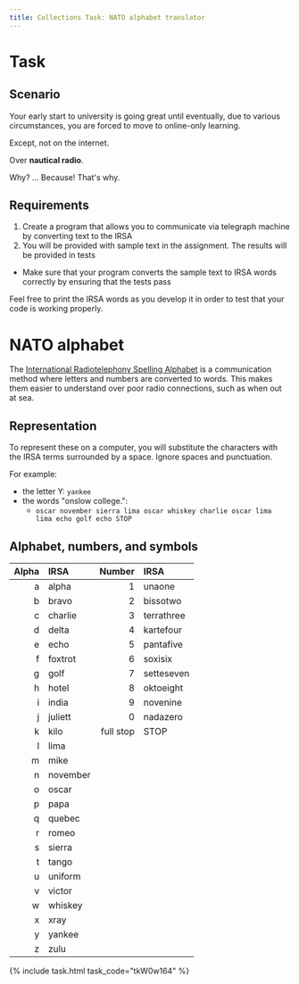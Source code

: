 ```yaml
---
title: Collections Task: NATO alphabet translator
---
```


# Task

## Scenario

Your early start to university is going great until eventually, due to various circumstances, you are forced to move to online-only learning.

Except, not on the internet.

Over **nautical radio**.

Why? … Because! That's why.

## Requirements

1. Create a program that allows you to communicate via telegraph machine by converting text to the IRSA
2. You will be provided with sample text in the assignment. The results will be provided in tests
  - Make sure that your program converts the sample text to IRSA words correctly by ensuring that the tests pass

Feel free to print the IRSA words as you develop it in order to test that your code is working properly.

# NATO alphabet

The [International Radiotelephony Spelling Alphabet](https://en.wikipedia.org/wiki/NATO_phonetic_alphabet) is a communication method where letters and numbers are converted to words. This makes them easier to understand over poor radio connections, such as when out at sea.

## Representation

To represent these on a computer, you will substitute the characters with the IRSA terms surrounded by a space. Ignore spaces and punctuation.

For example:

- the letter Y: ``yankee``
- the words "onslow college.":
  - ``oscar november sierra lima oscar whiskey charlie oscar lima lima echo golf echo STOP``

## Alphabet, numbers, and symbols

| Alpha | IRSA | Number | IRSA |
| --: | :-- | --: | :-- |
| a | alpha | 1 | unaone |
| b | bravo | 2 | bissotwo |
| c | charlie | 3 | terrathree |
| d | delta | 4 | kartefour |
| e | echo | 5 | pantafive |
| f | foxtrot | 6 | soxisix |
| g | golf | 7 | setteseven |
| h | hotel | 8 | oktoeight |
| i | india | 9 | novenine |
| j | juliett | 0 | nadazero |
| k | kilo | full stop | STOP |
| l | lima |
| m | mike |
| n | november |
| o | oscar |
| p | papa |
| q | quebec |
| r | romeo |
| s | sierra |
| t | tango |
| u | uniform |
| v | victor |
| w | whiskey |
| x | xray |
| y | yankee |
| z | zulu |

{% include task.html task_code="tkW0w164" %}
